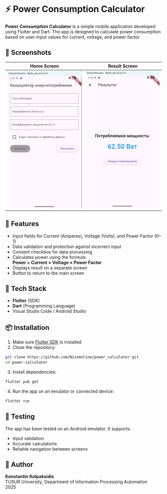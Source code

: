 # ⚡ Power Consumption Calculator

**Power Consumption Calculator** is a simple mobile application developed using Flutter and Dart. The app is designed to calculate power consumption based on user-input values for current, voltage, and power factor.

## 📱 Screenshots

| Home Screen | Result Screen |
|-------------|----------------|
| ![Home Screen](https://github.com/Nissmoline/power_calculator/blob/main/home_screen.bmp) | ![Result Screen](https://github.com/Nissmoline/power_calculator/blob/main/result.bmp) |


## 🚀 Features

- Input fields for Current (Amperes), Voltage (Volts), and Power Factor (0–1)
- Data validation and protection against incorrect input
- Consent checkbox for data processing
- Calculates power using the formula:  
  **Power = Current × Voltage × Power Factor**
- Displays result on a separate screen
- Button to return to the main screen

## 🧩 Tech Stack

- **Flutter** (SDK)
- **Dart** (Programming Language)
- Visual Studio Code / Android Studio

## 📦 Installation

1. Make sure [Flutter SDK](https://flutter.dev/docs/get-started/install) is installed
2. Clone the repository:

```bash
git clone https://github.com/Nissmoline/power_calculator.git
cd power-calculator
```

3. Install dependencies:

```bash
flutter pub get
```

4. Run the app on an emulator or connected device:

```bash
flutter run
```

## 🧪 Testing

The app has been tested on an Android emulator. It supports:

- Input validation
- Accurate calculations
- Reliable navigation between screens

## 📝 Author

**Konstantin Kolpaksidis**  
TUSUR University, Department of Information Processing Automation  
2025
